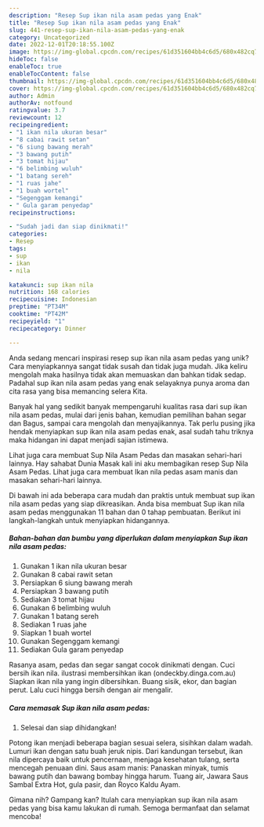 ```yaml
---
description: "Resep Sup ikan nila asam pedas yang Enak"
title: "Resep Sup ikan nila asam pedas yang Enak"
slug: 441-resep-sup-ikan-nila-asam-pedas-yang-enak
category: Uncategorized
date: 2022-12-01T20:18:55.100Z
image: https://img-global.cpcdn.com/recipes/61d351604bb4c6d5/680x482cq70/sup-ikan-nila-asam-pedas-foto-resep-utama.jpg
hideToc: false
enableToc: true
enableTocContent: false
thumbnail: https://img-global.cpcdn.com/recipes/61d351604bb4c6d5/680x482cq70/sup-ikan-nila-asam-pedas-foto-resep-utama.jpg
cover: https://img-global.cpcdn.com/recipes/61d351604bb4c6d5/680x482cq70/sup-ikan-nila-asam-pedas-foto-resep-utama.jpg
author: Admin
authorAv: notfound
ratingvalue: 3.7
reviewcount: 12
recipeingredient:
- "1 ikan nila ukuran besar"
- "8 cabai rawit setan"
- "6 siung bawang merah"
- "3 bawang putih"
- "3 tomat hijau"
- "6 belimbing wuluh"
- "1 batang sereh"
- "1 ruas jahe"
- "1 buah wortel"
- "Segenggam kemangi"
- " Gula garam penyedap"
recipeinstructions:

- "Sudah jadi dan siap dinikmati!"
categories:
- Resep
tags:
- sup
- ikan
- nila

katakunci: sup ikan nila 
nutrition: 168 calories
recipecuisine: Indonesian
preptime: "PT34M"
cooktime: "PT42M"
recipeyield: "1"
recipecategory: Dinner

---
```





Anda sedang mencari inspirasi resep sup ikan nila asam pedas yang unik? Cara menyiapkannya sangat tidak susah dan tidak juga mudah. Jika keliru mengolah maka hasilnya tidak akan memuaskan dan bahkan tidak sedap. Padahal sup ikan nila asam pedas yang enak selayaknya punya aroma dan cita rasa yang bisa memancing selera Kita.





Banyak hal yang sedikit banyak mempengaruhi kualitas rasa dari sup ikan nila asam pedas, mulai dari jenis bahan, kemudian pemilihan bahan segar dan Bagus, sampai cara mengolah dan menyajikannya. Tak perlu pusing jika hendak menyiapkan sup ikan nila asam pedas enak,      asal sudah tahu triknya maka hidangan ini dapat menjadi sajian istimewa.














Lihat juga cara membuat Sup Nila Asam Pedas dan masakan sehari-hari lainnya. Hay sahabat Dunia Masak kali ini aku membagikan resep Sup Nila Asam Pedas. Lihat juga cara membuat Ikan nila pedas asam manis dan masakan sehari-hari lainnya.






Di bawah ini ada beberapa cara mudah dan praktis untuk membuat sup ikan nila asam pedas yang siap dikreasikan. Anda bisa membuat Sup ikan nila asam pedas menggunakan 11 bahan dan 0 tahap pembuatan. Berikut ini langkah-langkah untuk menyiapkan hidangannya.

<!--inarticleads1-->

##### Bahan-bahan dan bumbu yang diperlukan dalam menyiapkan Sup ikan nila asam pedas:

1. Gunakan 1 ikan nila ukuran besar
1. Gunakan 8 cabai rawit setan
1. Persiapkan 6 siung bawang merah
1. Persiapkan 3 bawang putih
1. Sediakan 3 tomat hijau
1. Gunakan 6 belimbing wuluh
1. Gunakan 1 batang sereh
1. Sediakan 1 ruas jahe
1. Siapkan 1 buah wortel
1. Gunakan Segenggam kemangi
1. Sediakan  Gula garam penyedap


Rasanya asam, pedas dan segar sangat cocok dinikmati dengan. Cuci bersih ikan nila. ilustrasi membersihkan ikan (ondeckby.dinga.com.au) Siapkan ikan nila yang ingin dibersihkan. Buang sisik, ekor, dan bagian perut. Lalu cuci hingga bersih dengan air mengalir. 

<!--inarticleads2-->

##### Cara memasak Sup ikan nila asam pedas:


1. Selesai dan siap dihidangkan!

Potong ikan menjadi beberapa bagian sesuai selera, sisihkan dalam wadah. Lumuri ikan dengan satu buah jeruk nipis. Dari kandungan tersebut, ikan nila dipercaya baik untuk pencernaan, menjaga kesehatan tulang, serta mencegah penuaan dini. Saus asam manis: Panaskan minyak, tumis bawang putih dan bawang bombay hingga harum. Tuang air, Jawara Saus Sambal Extra Hot, gula pasir, dan Royco Kaldu Ayam. 

Gimana nih? Gampang kan? Itulah cara menyiapkan sup ikan nila asam pedas yang bisa kamu lakukan di rumah. Semoga bermanfaat dan selamat mencoba!

